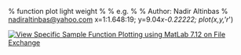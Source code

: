 % function plot light weight
% 
% e.g.
% 
% Author: Nadir Altinbas
%         nadiraltinbas@yahoo.com
x=1:1.648:19;
y=9.04*x-0.22222;
plot(x,y,'r*')


[![View Specific Sample Function Plotting using MatLab 7.12 on File Exchange](https://www.mathworks.com/matlabcentral/images/matlab-file-exchange.svg)](https://www.mathworks.com/matlabcentral/fileexchange/34620-specific-sample-function-plotting-using-matlab-7-12)
